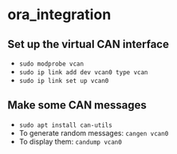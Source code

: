 # ora_integration

## Set up the virtual CAN interface

- `sudo modprobe vcan`
- `sudo ip link add dev vcan0 type vcan`
- `sudo ip link set up vcan0`

## Make some CAN messages

- `sudo apt install can-utils`
- To generate random messages: `cangen vcan0`
- To display them: `candump vcan0`